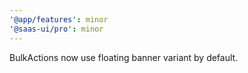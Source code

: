 ```yaml
---
'@app/features': minor
'@saas-ui/pro': minor
---
```


BulkActions now use floating banner variant by default.
